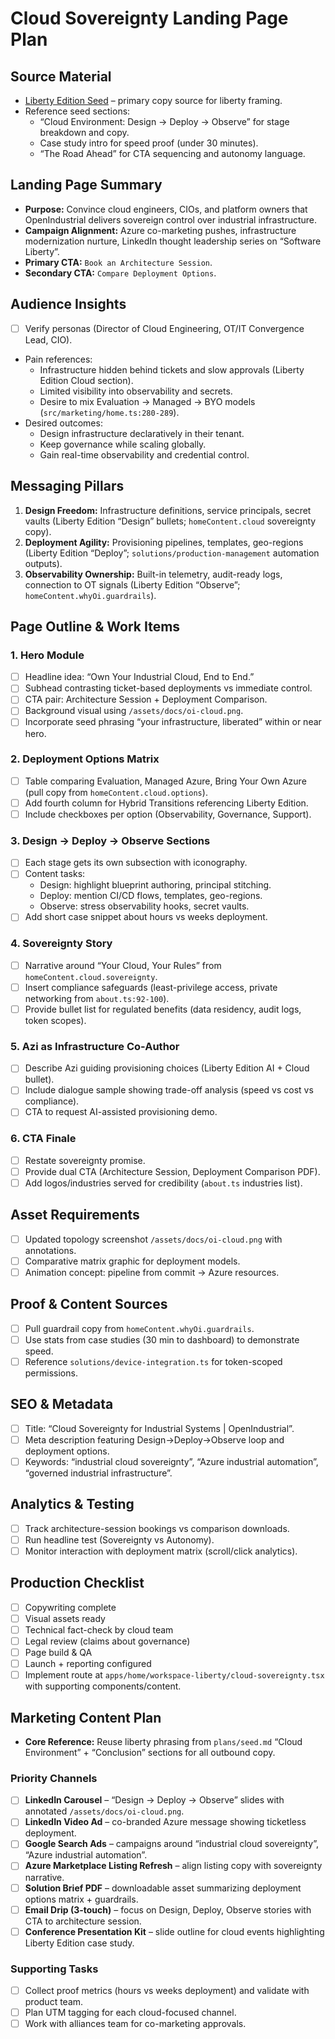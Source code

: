 # Cloud Sovereignty Landing Page Plan

## Source Material
- [Liberty Edition Seed](./seed.md) – primary copy source for liberty framing.
- Reference seed sections:
  - “Cloud Environment: Design → Deploy → Observe” for stage breakdown and copy.
  - Case study intro for speed proof (under 30 minutes).
  - “The Road Ahead” for CTA sequencing and autonomy language.

## Landing Page Summary
- **Purpose:** Convince cloud engineers, CIOs, and platform owners that OpenIndustrial delivers sovereign control over industrial infrastructure.
- **Campaign Alignment:** Azure co-marketing pushes, infrastructure modernization nurture, LinkedIn thought leadership series on “Software Liberty”.
- **Primary CTA:** `Book an Architecture Session`.
- **Secondary CTA:** `Compare Deployment Options`.

## Audience Insights
- [ ] Verify personas (Director of Cloud Engineering, OT/IT Convergence Lead, CIO).
- Pain references:
  - Infrastructure hidden behind tickets and slow approvals (Liberty Edition Cloud section).
  - Limited visibility into observability and secrets.
  - Desire to mix Evaluation → Managed → BYO models (`src/marketing/home.ts:280-289`).
- Desired outcomes:
  - Design infrastructure declaratively in their tenant.
  - Keep governance while scaling globally.
  - Gain real-time observability and credential control.

## Messaging Pillars
1. **Design Freedom:** Infrastructure definitions, service principals, secret vaults (Liberty Edition “Design” bullets; `homeContent.cloud` sovereignty copy).
2. **Deployment Agility:** Provisioning pipelines, templates, geo-regions (Liberty Edition “Deploy”; `solutions/production-management` automation outputs).
3. **Observability Ownership:** Built-in telemetry, audit-ready logs, connection to OT signals (Liberty Edition “Observe”; `homeContent.whyOi.guardrails`).

## Page Outline & Work Items

### 1. Hero Module
- [ ] Headline idea: “Own Your Industrial Cloud, End to End.”
- [ ] Subhead contrasting ticket-based deployments vs immediate control.
- [ ] CTA pair: Architecture Session + Deployment Comparison.
- [ ] Background visual using `/assets/docs/oi-cloud.png`.
- [ ] Incorporate seed phrasing “your infrastructure, liberated” within or near hero.

### 2. Deployment Options Matrix
- [ ] Table comparing Evaluation, Managed Azure, Bring Your Own Azure (pull copy from `homeContent.cloud.options`).
- [ ] Add fourth column for Hybrid Transitions referencing Liberty Edition.
- [ ] Include checkboxes per option (Observability, Governance, Support).

### 3. Design → Deploy → Observe Sections
- [ ] Each stage gets its own subsection with iconography.
- [ ] Content tasks:
  - Design: highlight blueprint authoring, principal stitching.
  - Deploy: mention CI/CD flows, templates, geo-regions.
  - Observe: stress observability hooks, secret vaults.
- [ ] Add short case snippet about hours vs weeks deployment.

### 4. Sovereignty Story
- [ ] Narrative around “Your Cloud, Your Rules” from `homeContent.cloud.sovereignty`.
- [ ] Insert compliance safeguards (least-privilege access, private networking from `about.ts:92-100`).
- [ ] Provide bullet list for regulated benefits (data residency, audit logs, token scopes).

### 5. Azi as Infrastructure Co-Author
- [ ] Describe Azi guiding provisioning choices (Liberty Edition AI + Cloud bullet).
- [ ] Include dialogue sample showing trade-off analysis (speed vs cost vs compliance).
- [ ] CTA to request AI-assisted provisioning demo.

### 6. CTA Finale
- [ ] Restate sovereignty promise.
- [ ] Provide dual CTA (Architecture Session, Deployment Comparison PDF).
- [ ] Add logos/industries served for credibility (`about.ts` industries list).

## Asset Requirements
- [ ] Updated topology screenshot `/assets/docs/oi-cloud.png` with annotations.
- [ ] Comparative matrix graphic for deployment models.
- [ ] Animation concept: pipeline from commit → Azure resources.

## Proof & Content Sources
- [ ] Pull guardrail copy from `homeContent.whyOi.guardrails`.
- [ ] Use stats from case studies (30 min to dashboard) to demonstrate speed.
- [ ] Reference `solutions/device-integration.ts` for token-scoped permissions.

## SEO & Metadata
- [ ] Title: “Cloud Sovereignty for Industrial Systems | OpenIndustrial”.
- [ ] Meta description featuring Design→Deploy→Observe loop and deployment options.
- [ ] Keywords: “industrial cloud sovereignty”, “Azure industrial automation”, “governed industrial infrastructure”.

## Analytics & Testing
- [ ] Track architecture-session bookings vs comparison downloads.
- [ ] Run headline test (Sovereignty vs Autonomy).
- [ ] Monitor interaction with deployment matrix (scroll/click analytics).

## Production Checklist
- [ ] Copywriting complete
- [ ] Visual assets ready
- [ ] Technical fact-check by cloud team
- [ ] Legal review (claims about governance)
- [ ] Page build & QA
- [ ] Launch + reporting configured
- [ ] Implement route at `apps/home/workspace-liberty/cloud-sovereignty.tsx` with supporting components/content.

## Marketing Content Plan
- **Core Reference:** Reuse liberty phrasing from `plans/seed.md` “Cloud Environment” + “Conclusion” sections for all outbound copy.

### Priority Channels
- [ ] **LinkedIn Carousel** – “Design → Deploy → Observe” slides with annotated `/assets/docs/oi-cloud.png`.
- [ ] **LinkedIn Video Ad** – co-branded Azure message showing ticketless deployment.
- [ ] **Google Search Ads** – campaigns around “industrial cloud sovereignty”, “Azure industrial automation”.
- [ ] **Azure Marketplace Listing Refresh** – align listing copy with sovereignty narrative.
- [ ] **Solution Brief PDF** – downloadable asset summarizing deployment options matrix + guardrails.
- [ ] **Email Drip (3-touch)** – focus on Design, Deploy, Observe stories with CTA to architecture session.
- [ ] **Conference Presentation Kit** – slide outline for cloud events highlighting Liberty Edition case study.

### Supporting Tasks
- [ ] Collect proof metrics (hours vs weeks deployment) and validate with product team.
- [ ] Plan UTM tagging for each cloud-focused channel.
- [ ] Work with alliances team for co-marketing approvals.
